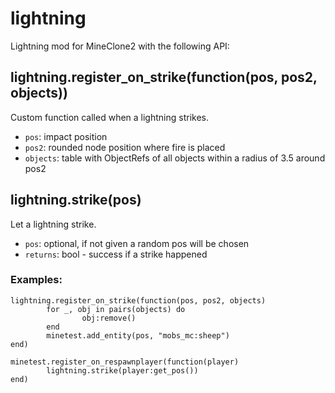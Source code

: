 # lightning
Lightning mod for MineClone2 with the following API:

## lightning.register_on_strike(function(pos, pos2, objects))
Custom function called when a lightning strikes.

* `pos`: impact position
* `pos2`: rounded node position where fire is placed
* `objects`: table with ObjectRefs of all objects within a radius of 3.5 around pos2

## lightning.strike(pos)
Let a lightning strike.

* `pos`: optional, if not given a random pos will be chosen
* `returns`: bool - success if a strike happened


### Examples:

```
lightning.register_on_strike(function(pos, pos2, objects)
        for _, obj in pairs(objects) do
                obj:remove()
        end
        minetest.add_entity(pos, "mobs_mc:sheep")
end)

minetest.register_on_respawnplayer(function(player)
        lightning.strike(player:get_pos())
end)
```
